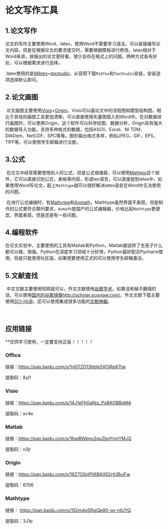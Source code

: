 # 论文写作工具

## 1.论文写作

​		论文的写作主要使用Word，latex，使用Word不需要学习语法，可以直接编写论文内容，但是在根据论文的要求提交时，需要根据模板进行修改。latex相对于Word来讲，排版出的论文更好看，很少会存在格式上的问题。两种方式各有好处，可以根据需求进行选择。

​		latex使用的是[Miktex](https://miktex.org/)+[texstudio](http://texstudio.sourceforge.net/)，从官网下载`MikTex`和`TexStudio`安装，安装选项选择默认即可。

## 2.论文画图

​		论文画图主要使用[Visio](https://www.microsoftstore.com.cn/software/office/visio-standard-2021)+[Origin](https://www.originlab.com/)，Visio可以画论文中的流程图和模型结构图，相比于其他的画图工具更加清晰，可以直接使用矢量图插入到Word中。在对数据进行画图时，可以使用Origin，这个软件可以科学绘图、数据分析，Origin具有强大的数据导入功能，支持多种格式的数据，包括ASCII、Excel、NI TDM、DIADem、NetCDF、SPC等等。图形输出格式多样，例如JPEG，GIF，EPS，TIFF等，可以使用学生邮箱进行注册。

## 3.公式

​		在论文中经常需要使用别人的公式，但是公式很难敲，可以使用[Mathpix](https://mathpix.com/)这个软件，它可以直接识别公式，表格等内容，形成tex语言，可以直接放到latex中，如果使用Word写论文，配上`Mathtype`就可以很好解决latex语言在Word中无法使用的问题。

​		在进行公式编辑时，有[Mathytpe](https://www.mathtype.cn/)和[Axmath](https://www.amyxun.com/)，Mathtype虽然界面不美观，但是制作的公式更符合期刊要求，`Axmath`是国产的公式编辑器，价格比起`Mathtype`更便宜，界面美观，但是还是有一些问题。

## 4.编程软件

​		在论文实验中，主要使用的工具有Matlab和Python，Matlab据说除了生孩子什么都可以做，很强。Python在深度学习领域十分好用，Python最好配合Pycharm使用，但是只能使用社区版，如果想要使用正式的可以使用学生邮箱激活。

## 5.文献查找

​		中文文献主要使用知网就可以，外文文献使用[谷歌学术](https://scholar.google.com/)，如果没有梯子翻墙的话，可以使用[国内的谷歌镜像http://scholar.scqylaw.com/](http://scholar.scqylaw.com/)，外文文献下载主要使用[SCI-HUB](https://sci-hub.st/)，还可以使用集成很多功能的[文献神器](http://www.9312.net/download.html)。

​		

## 应用链接

**仅供学习使用，一定要支持正版！！！！！

### Office

链接：https://pan.baidu.com/s/1nl07ZO13hble5XOiRp87tw 

提取码：8yl1

### Visio

链接：https://pan.baidu.com/s/14J1eFhGaNjz_Po8AOBBpMA

提取码：sc4e

### Matlab

链接：https://pan.baidu.com/s/1fqqBWbno2qoZboYjmIYMJQ

提取码：n3jr

### Origin

链接：https://pan.baidu.com/s/18Z7OSnP06BAX02rtUBuiFw

提取码：6706

### Mathtype

链接： https://pan.baidu.com/s/152m4o5RgiQp80-qy-ntUYQ 

提取码：3J1p
